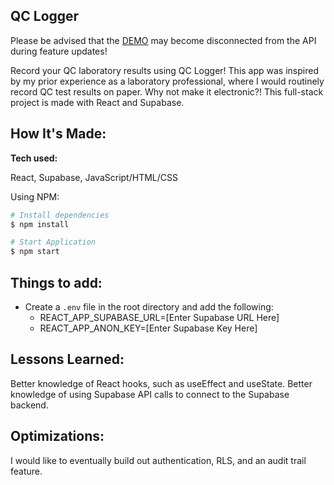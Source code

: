 ## QC Logger
Please be advised that the <a target="_blank" href="https://qc-buddy.netlify.app/">DEMO</a> may become disconnected from the API during feature updates!


Record your QC laboratory results using QC Logger! This app was inspired by my prior experience as a laboratory professional, where I would routinely record QC test results on paper. Why not make it electronic?! This full-stack project is made with React and Supabase.
 <!-- <tr>
    <td width="100%"  style="align:center;" valign="top">
            <img src="https://github.com/ubemacapuno/images-for-github-readme/blob/main/tortoise-tea-house-site.jpg?raw=true" width="100%"  alt="Tortoise Tea House website."/>
    </td>
  </tr> -->

## How It's Made:

**Tech used:** 

React, Supabase, JavaScript/HTML/CSS

Using NPM:

```bash
# Install dependencies
$ npm install

# Start Application
$ npm start
```

## Things to add:
- Create a `.env` file in the root directory and add the following:
  - REACT_APP_SUPABASE_URL=[Enter Supabase URL Here]
  - REACT_APP_ANON_KEY=[Enter Supabase Key Here]

## Lessons Learned:
Better knowledge of React hooks, such as useEffect and useState. Better knowledge of using Supabase API calls to connect to the Supabase backend.

## Optimizations:
I would like to eventually build out authentication, RLS, and an audit trail feature.
